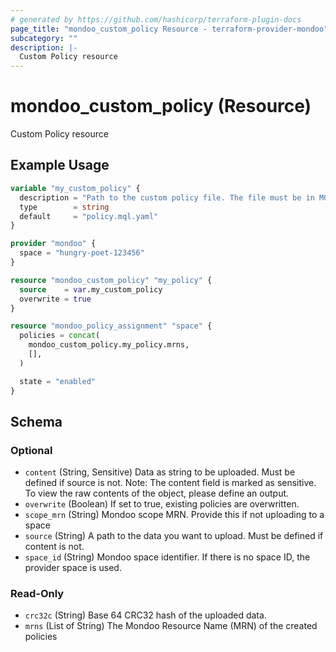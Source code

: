 ```yaml
---
# generated by https://github.com/hashicorp/terraform-plugin-docs
page_title: "mondoo_custom_policy Resource - terraform-provider-mondoo"
subcategory: ""
description: |-
  Custom Policy resource
---
```


# mondoo_custom_policy (Resource)

Custom Policy resource

## Example Usage

```terraform
variable "my_custom_policy" {
  description = "Path to the custom policy file. The file must be in MQL format."
  type        = string
  default     = "policy.mql.yaml"
}

provider "mondoo" {
  space = "hungry-poet-123456"
}

resource "mondoo_custom_policy" "my_policy" {
  source    = var.my_custom_policy
  overwrite = true
}

resource "mondoo_policy_assignment" "space" {
  policies = concat(
    mondoo_custom_policy.my_policy.mrns,
    [],
  )

  state = "enabled"
}
```

<!-- schema generated by tfplugindocs -->
## Schema

### Optional

- `content` (String, Sensitive) Data as string to be uploaded. Must be defined if source is not. Note: The content field is marked as sensitive. To view the raw contents of the object, please define an output.
- `overwrite` (Boolean) If set to true, existing policies are overwritten.
- `scope_mrn` (String) Mondoo scope MRN. Provide this if not uploading to a space
- `source` (String) A path to the data you want to upload. Must be defined if content is not.
- `space_id` (String) Mondoo space identifier. If there is no space ID, the provider space is used.

### Read-Only

- `crc32c` (String) Base 64 CRC32 hash of the uploaded data.
- `mrns` (List of String) The Mondoo Resource Name (MRN) of the created policies
